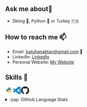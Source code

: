  ## Ask me about💬
- Skiing 🎿, Python 🐍 or Turkey <span>&#x1F1F9;&#x1F1F7;</span>
## How to reach me 📫 
- Email: batuhanaktan@gmail.com 📧
- LinkedIn: <a href="https://ca.linkedin.com/in/batuhan-aktan-9385ba198?trk=people-guest_people_search-card">LinkedIn</a>
- Personal Website: <a href="http://batuhanaktan.com">My Website</a>
## Skills 🤹‍
<img align="left" alt="Python" width="26px" src="https://raw.githubusercontent.com/github/explore/78df643247d429f6cc873026c0622819ad797942/topics/python/python.png" />
<img align="left" alt="Visual Studio Code" width="26px" src="https://raw.githubusercontent.com/github/explore/80688e429a7d4ef2fca1e82350fe8e3517d3494d/topics/visual-studio-code/visual-studio-code.png" />
<img align="left" alt="GitHub" width="26px" src="https://raw.githubusercontent.com/github/explore/78df643247d429f6cc873026c0622819ad797942/topics/github/github.png" />
<br/>
<br/>
<details>
  <summary>:zap: GitHub Language Stats</summary>
  
  [![Top Langs](https://github-readme-stats.vercel.app/api/top-langs/?username=BatuhanAktan&layout=compact)](https://github.com/anuraghazra/github-readme-stats)
</details>
